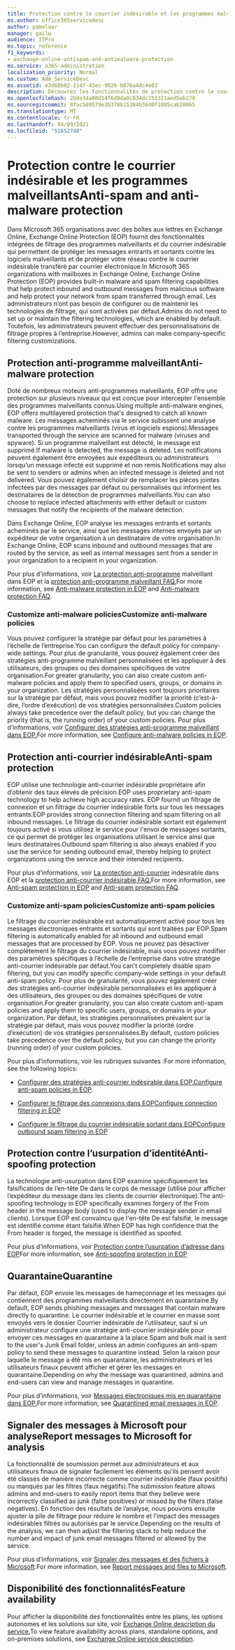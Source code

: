 ```yaml
---
title: Protection contre le courrier indésirable et les programmes malveillants
ms.author: office365servicedesc
author: pamelaar
manager: gailw
audience: ITPro
ms.topic: reference
f1_keywords:
- exchange-online-antispam-and-antimalware-protection
ms.service: o365-administration
localization_priority: Normal
ms.custom: Adm_ServiceDesc
ms.assetid: e3d68b82-114f-43ec-9026-b076a4dc4e02
description: Découvrez les fonctionnalités de protection contre le courrier indésirable et les programmes malveillants disponibles dans les organisations Microsoft 365 des boîtes aux lettres Exchange Online de courrier indésirable.
ms.openlocfilehash: 2b8e34a00d14f6d9da0c834dc251321aed5eb279
ms.sourcegitcommit: 9fac5d9579e3b370b15384b36d0f1805cab20065
ms.translationtype: MT
ms.contentlocale: fr-FR
ms.lasthandoff: 04/09/2021
ms.locfileid: "51652748"
---
```

# <a name="anti-spam-and-anti-malware-protection"></a><span data-ttu-id="c406c-103">Protection contre le courrier indésirable et les programmes malveillants</span><span class="sxs-lookup"><span data-stu-id="c406c-103">Anti-spam and anti-malware protection</span></span>

<span data-ttu-id="c406c-104">Dans Microsoft 365 organisations avec des boîtes aux lettres en Exchange Online, Exchange Online Protection (EOP) fournit des fonctionnalités intégrées de filtrage des programmes malveillants et du courrier indésirable qui permettent de protéger les messages entrants et sortants contre les logiciels malveillants et de protéger votre réseau contre le courrier indésirable transféré par courrier électronique.</span><span class="sxs-lookup"><span data-stu-id="c406c-104">In Microsoft 365 organizations with mailboxes in Exchange Online, Exchange Online Protection (EOP) provides built-in malware and spam filtering capabilities that help protect inbound and outbound messages from malicious software and help protect your network from spam transferred through email.</span></span> <span data-ttu-id="c406c-105">Les administrateurs n’ont pas besoin de configurer ou de maintenir les technologies de filtrage, qui sont activées par défaut.</span><span class="sxs-lookup"><span data-stu-id="c406c-105">Admins do not need to set up or maintain the filtering technologies, which are enabled by default.</span></span> <span data-ttu-id="c406c-106">Toutefois, les administrateurs peuvent effectuer des personnalisations de filtrage propres à l’entreprise.</span><span class="sxs-lookup"><span data-stu-id="c406c-106">However, admins can make company-specific filtering customizations.</span></span>

## <a name="anti-malware-protection"></a><span data-ttu-id="c406c-107">Protection anti-programme malveillant</span><span class="sxs-lookup"><span data-stu-id="c406c-107">Anti-malware protection</span></span>

<span data-ttu-id="c406c-108">Doté de nombreux moteurs anti-programmes malveillants, EOP offre une protection sur plusieurs niveaux qui est conçue pour intercepter l'ensemble des programmes malveillants connus.</span><span class="sxs-lookup"><span data-stu-id="c406c-108">Using multiple anti-malware engines, EOP offers multilayered protection that's designed to catch all known malware.</span></span> <span data-ttu-id="c406c-109">Les messages acheminés via le service subissent une analyse contre les programmes malveillants (virus et logiciels espions).</span><span class="sxs-lookup"><span data-stu-id="c406c-109">Messages transported through the service are scanned for malware (viruses and spyware).</span></span> <span data-ttu-id="c406c-110">Si un programme malveillant est détecté, le message est supprimé.</span><span class="sxs-lookup"><span data-stu-id="c406c-110">If malware is detected, the message is deleted.</span></span> <span data-ttu-id="c406c-111">Les notifications peuvent également être envoyées aux expéditeurs ou administrateurs lorsqu’un message infecté est supprimé et non remis.</span><span class="sxs-lookup"><span data-stu-id="c406c-111">Notifications may also be sent to senders or admins when an infected message is deleted and not delivered.</span></span> <span data-ttu-id="c406c-112">Vous pouvez également choisir de remplacer les pièces jointes infectées par des messages par défaut ou personnalisés qui informent les destinataires de la détection de programmes malveillants.</span><span class="sxs-lookup"><span data-stu-id="c406c-112">You can also choose to replace infected attachments with either default or custom messages that notify the recipients of the malware detection.</span></span>

<span data-ttu-id="c406c-113">Dans Exchange Online, EOP analyse les messages entrants et sortants acheminés par le service, ainsi que les messages internes envoyés par un expéditeur de votre organisation à un destinataire de votre organisation.</span><span class="sxs-lookup"><span data-stu-id="c406c-113">In Exchange Online, EOP scans inbound and outbound messages that are routed by the service, as well as internal messages sent from a sender in your organization to a recipient in your organization.</span></span>

<span data-ttu-id="c406c-114">Pour plus d’informations, voir [La protection anti-programme](/microsoft-365/security/office-365-security/anti-malware-protection) malveillant dans EOP et la [protection anti-programme malveillant FAQ.](/microsoft-365/security/office-365-security/anti-malware-protection-faq-eop)</span><span class="sxs-lookup"><span data-stu-id="c406c-114">For more information, see [Anti-malware protection in EOP](/microsoft-365/security/office-365-security/anti-malware-protection) and [Anti-malware protection FAQ](/microsoft-365/security/office-365-security/anti-malware-protection-faq-eop).</span></span>

### <a name="customize-anti-malware-policies"></a><span data-ttu-id="c406c-115">Customize anti-malware policies</span><span class="sxs-lookup"><span data-stu-id="c406c-115">Customize anti-malware policies</span></span>

<span data-ttu-id="c406c-116">Vous pouvez configurer la stratégie par défaut pour les paramètres à l’échelle de l’entreprise.</span><span class="sxs-lookup"><span data-stu-id="c406c-116">You can configure the default policy for company-wide settings.</span></span> <span data-ttu-id="c406c-117">Pour plus de granularité, vous pouvez également créer des stratégies anti-programme malveillant personnalisées et les appliquer à des utilisateurs, des groupes ou des domaines spécifiques de votre organisation.</span><span class="sxs-lookup"><span data-stu-id="c406c-117">For greater granularity, you can also create custom anti-malware policies and apply them to specified users, groups, or domains in your organization.</span></span> <span data-ttu-id="c406c-118">Les stratégies personnalisées sont toujours prioritaires sur la stratégie par défaut, mais vous pouvez modifier la priorité (c’est-à-dire, l’ordre d’exécution) de vos stratégies personnalisées.</span><span class="sxs-lookup"><span data-stu-id="c406c-118">Custom policies always take precedence over the default policy, but you can change the priority (that is, the running order) of your custom policies.</span></span> <span data-ttu-id="c406c-119">Pour plus d’informations, voir [Configurer des stratégies anti-programme malveillant dans EOP.](/microsoft-365/security/office-365-security/configure-anti-malware-policies)</span><span class="sxs-lookup"><span data-stu-id="c406c-119">For more information, see [Configure anti-malware policies in EOP](/microsoft-365/security/office-365-security/configure-anti-malware-policies).</span></span>

## <a name="anti-spam-protection"></a><span data-ttu-id="c406c-120">Protection anti-courrier indésirable</span><span class="sxs-lookup"><span data-stu-id="c406c-120">Anti-spam protection</span></span>

<span data-ttu-id="c406c-121">EOP utilise une technologie anti-courrier indésirable propriétaire afin d’obtenir des taux élevés de précision.</span><span class="sxs-lookup"><span data-stu-id="c406c-121">EOP uses proprietary anti-spam technology to help achieve high accuracy rates.</span></span> <span data-ttu-id="c406c-122">EOP fournit un filtrage de connexion et un filtrage du courrier indésirable forts sur tous les messages entrants.</span><span class="sxs-lookup"><span data-stu-id="c406c-122">EOP provides strong connection filtering and spam filtering on all inbound messages.</span></span> <span data-ttu-id="c406c-123">Le filtrage du courrier indésirable sortant est également toujours activé si vous utilisez le service pour l'envoi de messages sortants, ce qui permet de protéger les organisations utilisant le service ainsi que leurs destinataires.</span><span class="sxs-lookup"><span data-stu-id="c406c-123">Outbound spam filtering is also always enabled if you use the service for sending outbound email, thereby helping to protect organizations using the service and their intended recipients.</span></span>

<span data-ttu-id="c406c-124">Pour plus d’informations, voir [La protection anti-courrier](/microsoft-365/security/office-365-security/anti-spam-protection) indésirable dans EOP et la [protection anti-courrier indésirable FAQ.](/microsoft-365/security/office-365-security/anti-spam-protection-faq)</span><span class="sxs-lookup"><span data-stu-id="c406c-124">For more information, see [Anti-spam protection in EOP](/microsoft-365/security/office-365-security/anti-spam-protection) and [Anti-spam protection FAQ](/microsoft-365/security/office-365-security/anti-spam-protection-faq).</span></span>

### <a name="customize-anti-spam-policies"></a><span data-ttu-id="c406c-125">Customize anti-spam policies</span><span class="sxs-lookup"><span data-stu-id="c406c-125">Customize anti-spam policies</span></span>

<span data-ttu-id="c406c-126">Le filtrage du courrier indésirable est automatiquement activé pour tous les messages électroniques entrants et sortants qui sont traitées par EOP.</span><span class="sxs-lookup"><span data-stu-id="c406c-126">Spam filtering is automatically enabled for all inbound and outbound email messages that are processed by EOP.</span></span> <span data-ttu-id="c406c-127">Vous ne pouvez pas désactiver complètement le filtrage du courrier indésirable, mais vous pouvez modifier des paramètres spécifiques à l’échelle de l’entreprise dans votre stratégie anti-courrier indésirable par défaut.</span><span class="sxs-lookup"><span data-stu-id="c406c-127">You can't completely disable spam filtering, but you can modify specific company-wide settings in your default anti-spam policy.</span></span> <span data-ttu-id="c406c-128">Pour plus de granularité, vous pouvez également créer des stratégies anti-courrier indésirable personnalisées et les appliquer à des utilisateurs, des groupes ou des domaines spécifiques de votre organisation.</span><span class="sxs-lookup"><span data-stu-id="c406c-128">For greater granularity, you can also create custom anti-spam policies and apply them to specific users, groups, or domains in your organization.</span></span> <span data-ttu-id="c406c-129">Par défaut, les stratégies personnalisées prévalent sur la stratégie par défaut, mais vous pouvez modifier la priorité (ordre d’exécution) de vos stratégies personnalisées.</span><span class="sxs-lookup"><span data-stu-id="c406c-129">By default, custom policies take precedence over the default policy, but you can change the priority (running order) of your custom policies.</span></span>

<span data-ttu-id="c406c-130">Pour plus d’informations, voir les rubriques suivantes :</span><span class="sxs-lookup"><span data-stu-id="c406c-130">For more information, see the following topics:</span></span>

- <span data-ttu-id="c406c-131">[Configurer des stratégies anti-courrier indésirable dans EOP.](/microsoft-365/security/office-365-security/configure-your-spam-filter-policies)</span><span class="sxs-lookup"><span data-stu-id="c406c-131">[Configure anti-spam policies in EOP](/microsoft-365/security/office-365-security/configure-your-spam-filter-policies).</span></span>

- [<span data-ttu-id="c406c-132">Configurer le filtrage des connexions dans EOP</span><span class="sxs-lookup"><span data-stu-id="c406c-132">Configure connection filtering in EOP</span></span>](/microsoft-365/security/office-365-security/configure-the-connection-filter-policy)

- [<span data-ttu-id="c406c-133">Configurer le filtrage du courrier indésirable sortant dans EOP</span><span class="sxs-lookup"><span data-stu-id="c406c-133">Configure outbound spam filtering in EOP</span></span>](/microsoft-365/security/office-365-security/configure-the-outbound-spam-policy)

## <a name="anti-spoofing-protection"></a><span data-ttu-id="c406c-134">Protection contre l’usurpation d’identité</span><span class="sxs-lookup"><span data-stu-id="c406c-134">Anti-spoofing protection</span></span>

<span data-ttu-id="c406c-135">La technologie anti-usurpation dans EOP examine spécifiquement les falsifications de l’en-tête De dans le corps de message (utilisé pour afficher l’expéditeur du message dans les clients de courrier électronique).</span><span class="sxs-lookup"><span data-stu-id="c406c-135">The anti-spoofing technology in EOP specifically examines forgery of the From header in the message body (used to display the message sender in email clients).</span></span> <span data-ttu-id="c406c-136">Lorsque EOP est convaincu que l'en-tête De est falsifié, le message est identifié comme étant falsifié.</span><span class="sxs-lookup"><span data-stu-id="c406c-136">When EOP has high confidence that the From header is forged, the message is identified as spoofed.</span></span>

<span data-ttu-id="c406c-137">Pour plus d’informations, voir [Protection contre l’usurpation d’adresse dans EOP](/microsoft-365/security/office-365-security/anti-spoofing-protection)</span><span class="sxs-lookup"><span data-stu-id="c406c-137">For more information, see [Anti-spoofing protection in EOP](/microsoft-365/security/office-365-security/anti-spoofing-protection)</span></span>

## <a name="quarantine"></a><span data-ttu-id="c406c-138">Quarantaine</span><span class="sxs-lookup"><span data-stu-id="c406c-138">Quarantine</span></span>

<span data-ttu-id="c406c-139">Par défaut, EOP envoie les messages de hameçonnage et les messages qui contiennent des programmes malveillants directement en quarantaine.</span><span class="sxs-lookup"><span data-stu-id="c406c-139">By default, EOP sends phishing messages and messages that contain malware directly to quarantine.</span></span> <span data-ttu-id="c406c-140">Le courrier indésirable et le courrier en masse sont envoyés vers le dossier Courrier indésirable de l’utilisateur, sauf si un administrateur configure une stratégie anti-courrier indésirable pour envoyer ces messages en quarantaine à la place.</span><span class="sxs-lookup"><span data-stu-id="c406c-140">Spam and bulk mail is sent to the user's Junk Email folder, unless an admin configures an anti-spam policy to send these messages to quarantine instead.</span></span> <span data-ttu-id="c406c-141">Selon la raison pour laquelle le message a été mis en quarantaine, les administrateurs et les utilisateurs finaux peuvent afficher et gérer les messages en quarantaine.</span><span class="sxs-lookup"><span data-stu-id="c406c-141">Depending on why the message was quarantined, admins and end-users can view and manage messages in quarantine.</span></span>

<span data-ttu-id="c406c-142">Pour plus d’informations, voir [Messages électroniques mis en quarantaine dans EOP.](/microsoft-365/security/office-365-security/quarantine-email-messages)</span><span class="sxs-lookup"><span data-stu-id="c406c-142">For more information, see [Quarantined email messages in EOP](/microsoft-365/security/office-365-security/quarantine-email-messages).</span></span>

## <a name="report-messages-to-microsoft-for-analysis"></a><span data-ttu-id="c406c-143">Signaler des messages à Microsoft pour analyse</span><span class="sxs-lookup"><span data-stu-id="c406c-143">Report messages to Microsoft for analysis</span></span>

<span data-ttu-id="c406c-144">La fonctionnalité de soumission permet aux administrateurs et aux utilisateurs finaux de signaler facilement les éléments qu’ils pensent avoir été classés de manière incorrecte comme courrier indésirable (faux positifs) ou manqués par les filtres (faux négatifs).</span><span class="sxs-lookup"><span data-stu-id="c406c-144">The submission feature allows admins and end-users to easily report items that they believe were incorrectly classified as junk (false positives) or missed by the filters (false negatives).</span></span> <span data-ttu-id="c406c-145">En fonction des résultats de l’analyse, nous pouvons ensuite ajuster la pile de filtrage pour réduire le nombre et l’impact des messages indésirables filtrés ou autorisés par le service.</span><span class="sxs-lookup"><span data-stu-id="c406c-145">Depending on the results of the analysis, we can then adjust the filtering stack to help reduce the number and impact of junk email messages filtered or allowed by the service.</span></span>

<span data-ttu-id="c406c-146">Pour plus d’informations, voir [Signaler des messages et des fichiers à Microsoft](/microsoft-365/security/office-365-security/report-junk-email-messages-to-microsoft).</span><span class="sxs-lookup"><span data-stu-id="c406c-146">For more information, see [Report messages and files to Microsoft](/microsoft-365/security/office-365-security/report-junk-email-messages-to-microsoft).</span></span>

## <a name="feature-availability"></a><span data-ttu-id="c406c-147">Disponibilité des fonctionnalités</span><span class="sxs-lookup"><span data-stu-id="c406c-147">Feature availability</span></span>

<span data-ttu-id="c406c-148">Pour afficher la disponibilité des fonctionnalités entre les plans, les options autonomes et les solutions sur site, voir [Exchange Online description du service.](exchange-online-service-description.md)</span><span class="sxs-lookup"><span data-stu-id="c406c-148">To view feature availability across plans, standalone options, and on-premises solutions, see [Exchange Online service description](exchange-online-service-description.md).</span></span>